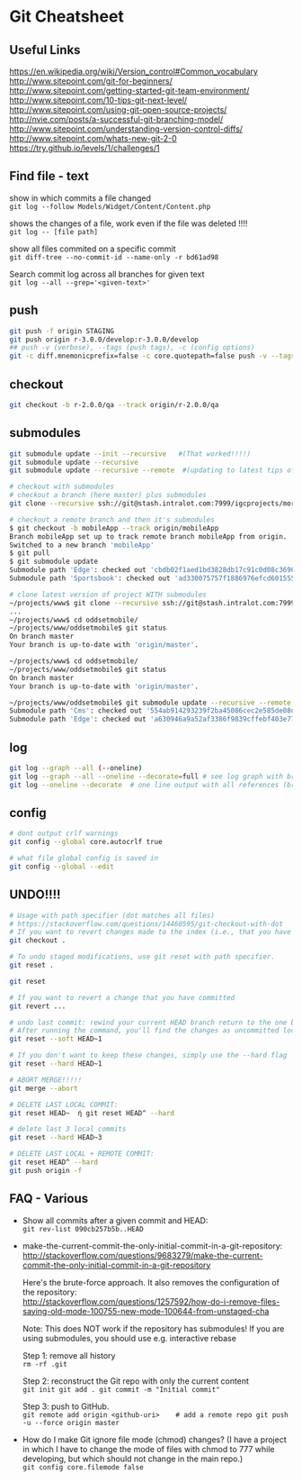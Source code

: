 # Git Cheatsheet

## Useful Links
https://en.wikipedia.org/wiki/Version_control#Common_vocabulary  
http://www.sitepoint.com/git-for-beginners/  
http://www.sitepoint.com/getting-started-git-team-environment/  
http://www.sitepoint.com/10-tips-git-next-level/  
http://www.sitepoint.com/using-git-open-source-projects/  
http://nvie.com/posts/a-successful-git-branching-model/  
http://www.sitepoint.com/understanding-version-control-diffs/  
http://www.sitepoint.com/whats-new-git-2-0  
https://try.github.io/levels/1/challenges/1  

## Find file - text

show in which commits a file changed  
`git log --follow Models/Widget/Content/Content.php`

shows the changes of a file, work even if the file was deleted !!!!  
`git log -- [file path]`

show all files commited on a specific commit  
`git diff-tree --no-commit-id --name-only -r bd61ad98`

Search commit log across all branches for given text  
`git log --all --grep='<given-text>'  
`  

## push
```bash
git push -f origin STAGING  
git push origin r-3.0.0/develop:r-3.0.0/develop  
## push -v (verbose), --tags (push tags), -c (config options)
git -c diff.mnemonicprefix=false -c core.quotepath=false push -v --tags origin r-3.0.0/develop:r-3.0.0/develop  
```  

## checkout
```bash
git checkout -b r-2.0.0/qa --track origin/r-2.0.0/qa
```
## submodules
```bash
git submodule update --init --recursive   #(That worked!!!!)  
git submodule update --recursive  
git submodule update --recursive --remote  #(updating to latest tips of all remote branches)  

# checkout with submodules  
# checkout a branch (here master) plus submodules  
git clone --recursive ssh://git@stash.intralot.com:7999/igcprojects/moroccodesktop.git  

# checkout a remote branch and then it's submodules  
$ git checkout -b mobileApp --track origin/mobileApp  
Branch mobileApp set up to track remote branch mobileApp from origin.   
Switched to a new branch 'mobileApp'  
$ git pull  
$ git submodule update  
Submodule path 'Edge': checked out 'cbdb02f1aed1bd3828db17c91c0d08c369045202'  
Submodule path 'Sportsbook': checked out 'ad330075757f1886976efcd601555726a7c403d3'  

# clone latest version of project WITH submodules  
~/projects/www$ git clone --recursive ssh://git@stash.intralot.com:7999/igcprojects/oddsetmobile.git  
...
~/projects/www$ cd oddsetmobile/  
~/projects/www/oddsetmobile$ git status
On branch master
Your branch is up-to-date with 'origin/master'.

~/projects/www$ cd oddsetmobile/
~/projects/www/oddsetmobile$ git status
On branch master
Your branch is up-to-date with 'origin/master'.

~/projects/www/oddsetmobile$ git submodule update --recursive --remote
Submodule path 'Cms': checked out '554ab914293239f2ba45086cec2e585de08d8a2c'
Submodule path 'Edge': checked out 'a630946a9a52af3386f9839cffebf403e7742a19'
```  

## log
```bash  
git log --graph --all (--oneline)  
git log --graph --all --oneline --decorate=full # see log graph with branches / tags etc.  
git log --oneline --decorate  # one line output with all references (branches, tags, etc)  
```  

## config  
```bash
# dont output crlf warnings  
git config --global core.autocrlf true   

# what file global config is saved in  
git config --global --edit
```  

## UNDO!!!!

```bash
# Usage with path specifier (dot matches all files)   
# https://stackoverflow.com/questions/14460595/git-checkout-with-dot  
# If you want to revert changes made to the index (i.e., that you have added). It undoes unstaged local modification.  
git checkout .   

# To undo staged modifications, use git reset with path specifier.
git reset .

git reset

# If you want to revert a change that you have committed
git revert ...

# undo last commit: rewind your current HEAD branch return to the one before the current revision
# After running the command, you'll find the changes as uncommitted local modifications in your working copy.
git reset --soft HEAD~1  

# If you don't want to keep these changes, simply use the --hard flag
git reset --hard HEAD~1

# ABORT MERGE!!!!!
git merge --abort 

# DELETE LAST LOCAL COMMIT:
git reset HEAD~  ή git reset HEAD^ --hard

# delete last 3 local commits
git reset --hard HEAD~3

# DELETE LAST LOCAL + REMOTE COMMIT:
git reset HEAD^ --hard
git push origin -f
```  

## FAQ - Various

* Show all commits after a given commit and HEAD:  
`git rev-list 090cb257b5b..HEAD`

* make-the-current-commit-the-only-initial-commit-in-a-git-repository:  
http://stackoverflow.com/questions/9683279/make-the-current-commit-the-only-initial-commit-in-a-git-repository

    Here's the brute-force approach. It also removes the configuration of the repository:  
    http://stackoverflow.com/questions/1257592/how-do-i-remove-files-saying-old-mode-100755-new-mode-100644-from-unstaged-cha

    Note: This does NOT work if the repository has submodules! If you are using submodules, you should use e.g. interactive rebase

    Step 1: remove all history  
    `rm -rf .git`

    Step 2: reconstruct the Git repo with only the current content  
    `
    git init
    git add .
    git commit -m "Initial commit"
    `

    Step 3: push to GitHub.  
    `
    git remote add origin <github-uri>    # add a remote repo
    git push -u --force origin master
    `

* How do I make Git ignore file mode (chmod) changes? (I have a project in which I have to change the mode of files with chmod to 777 while developing, but which should not change in the main repo.)  
`git config core.filemode false`

